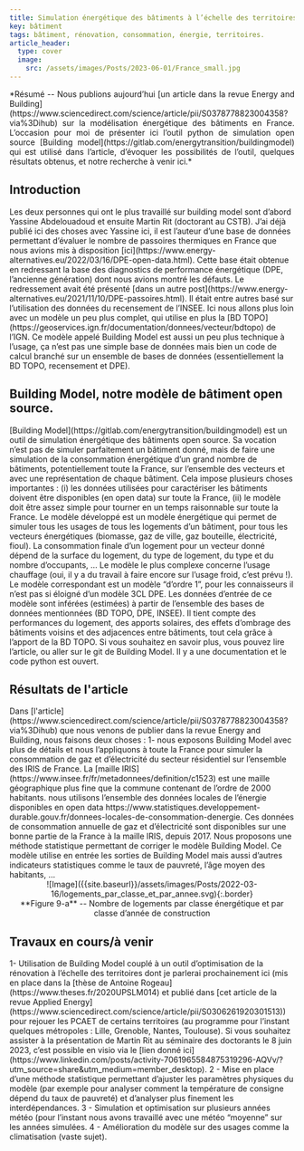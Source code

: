 ```yaml
---
title: Simulation énergétique des bâtiments à l’échelle des territoires : un outil open source calibré à l’échelle de la France.
key: bâtiment
tags: bâtiment, rénovation, consommation, énergie, territoires.
article_header:
  type: cover
  image:
    src: /assets/images/Posts/2023-06-01/France_small.jpg
---
```


<span class="summary" style="display:block; text-align: justify">
*Résumé -- Nous publions aujourd’hui [un article dans la revue Energy and Building](https://www.sciencedirect.com/science/article/pii/S0378778823004358?via%3Dihub) sur la modélisation énergétique des bâtiments en France. L’occasion pour moi de présenter ici l’outil python de simulation open source [Building model](https://gitlab.com/energytransition/buildingmodel) qui est utilisé dans l’article, d’évoquer les possibilités de l’outil, quelques résultats obtenus, et notre recherche à venir ici.*
</span>
<!--more-->


## Introduction
<span class="mytext">
Les deux personnes qui ont le plus travaillé sur building model sont d’abord Yassine Abdelouadoud et ensuite Martin Rit (doctorant au CSTB). J’ai déjà publié ici des choses avec Yassine ici, il est l’auteur d’une base de données permettant d’évaluer le nombre de passoires thermiques en France que nous avions mis à disposition [ici](https://www.energy-alternatives.eu/2022/03/16/DPE-open-data.html). Cette base était obtenue en redressant la base des diagnostics de performance énergétique (DPE, l’ancienne génération) dont nous avions montré les défauts. Le redressement avait été présenté [dans un autre post](https://www.energy-alternatives.eu/2021/11/10/DPE-passoires.html). Il était entre autres basé sur l’utilisation des données du recensement de l’INSEE. Ici nous allons plus loin avec un modèle un peu plus complet, qui utilise en plus la [BD TOPO](https://geoservices.ign.fr/documentation/donnees/vecteur/bdtopo) de l’IGN. Ce modèle appelé Building Model est aussi un peu plus technique à l’usage, ça n’est pas une simple base de données mais bien un code de calcul branché sur un ensemble de bases de données (essentiellement la BD TOPO, recensement et DPE).
</span>

## Building Model, notre modèle de bâtiment open source.
<span class="mytext">
[Building Model](https://gitlab.com/energytransition/buildingmodel) est un outil de simulation énergétique des bâtiments open source. Sa vocation n’est pas de simuler parfaitement un bâtiment donné, mais de faire une simulation de la consommation énergétique d’un grand nombre de bâtiments, potentiellement toute la France, sur l’ensemble des vecteurs et avec une représentation de chaque bâtiment. Cela impose plusieurs choses importantes : (i) les données utilisées pour caractériser les bâtiments doivent être disponibles (en open data) sur toute la France, (ii) le modèle doit être assez simple pour tourner en un temps raisonnable sur toute la France.
</span>


<span class="mytext">
Le modèle développé est un modèle énergétique qui permet de simuler tous les usages de tous les logements d’un bâtiment, pour tous les vecteurs énergétiques (biomasse, gaz de ville, gaz bouteille, électricité, fioul). La consommation finale d’un logement pour un vecteur donné dépend de la surface du logement, du type de logement, du type et du nombre d’occupants, …  Le modèle le plus complexe concerne l’usage chauffage (oui, il y a du travail à faire encore sur l’usage froid, c’est prévu !). Le modèle correspondant est un modèle “d’ordre 1”, pour les connaisseurs il n’est pas si éloigné d’un modèle 3CL DPE. Les données d’entrée de ce modèle sont inférées (estimées) à partir de l’ensemble des bases de données mentionnées (BD TOPO, DPE, INSEE). Il tient compte des performances du logement, des apports solaires, des effets d’ombrage des bâtiments voisins et des adjacences entre bâtiments, tout cela grâce à l’apport de la BD TOPO. Si vous souhaitez en savoir plus, vous pouvez lire l’article, ou aller sur le git de Building Model. Il y a une documentation et le code python est ouvert.
</span>

## Résultats de l'article

<span class="mytext">
Dans [l'article](https://www.sciencedirect.com/science/article/pii/S0378778823004358?via%3Dihub) que nous venons de publier dans la revue Energy and Building, nous faisons deux choses :
</span>
<span class="mytext">
1- nous exposons Building Model avec plus de détails et nous l’appliquons à toute la France pour simuler la consommation de gaz et d’électricité du secteur résidentiel sur l’ensemble des IRIS de France. La [maille IRIS](https://www.insee.fr/fr/metadonnees/definition/c1523) est une maille géographique plus fine que la commune contenant de l’ordre de 2000 habitants.
</span>
<span class="mytext">
 nous utilisons l’ensemble des données locales de l’énergie disponibles en open data https://www.statistiques.developpement-durable.gouv.fr/donnees-locales-de-consommation-denergie.   Ces données de consommation annuelle de gaz et d’électricité sont disponibles sur une bonne partie de la France à la maille IRIS, depuis 2017. Nous proposons une méthode statistique permettant de corriger le modèle Building Model.  Ce modèle utilise en entrée les sorties de Building Model mais aussi d’autres indicateurs statistiques comme le taux de pauvreté, l’âge moyen des habitants, …
</span>

<span class="text" id="Figure9a" style="display:block;text-align:center">
![Image]({{site.baseurl}}/assets/images/Posts/2022-03-16/logements_par_classe_et_par_annee.svg){:.border}
</span>

<span class="legendtext" id="CAPFigure9a" style="display:block;text-align:center">
**Figure 9-a** --   Nombre de logements par classe énergétique et par classe d’année de construction
</span>


## Travaux en cours/à venir
<span class="mytext">
1- Utilisation de Building Model couplé à un outil d’optimisation de la rénovation à l’échelle des territoires dont je parlerai prochainement ici (mis en place dans la [thèse de Antoine Rogeau](https://www.theses.fr/2020UPSLM014) et publié dans [cet article de la revue Applied Energy](https://www.sciencedirect.com/science/article/pii/S0306261920301513)) pour rejouer les PCAET de certains territoires (au programme pour l’instant quelques métropoles : Lille, Grenoble, Nantes, Toulouse). Si vous souhaitez assister à la présentation de Martin Rit au séminaire des doctorants le 8 juin 2023, c’est possible en visio via le [lien donné ici](https://www.linkedin.com/posts/activity-7061965584875319296-AQVv/?utm_source=share&utm_medium=member_desktop).
</span>

<span class="mytext">
2 - Mise en place d’une méthode statistique permettant d’ajuster les paramètres physiques du modèle (par exemple pour analyser comment la température de consigne dépend du taux de pauvreté) et d’analyser plus finement les interdépendances.  
</span>

<span class="mytext">
3 - Simulation et optimisation sur plusieurs années météo (pour l’instant nous avons travaillé avec une météo “moyenne” sur les années simulées.  
</span>

<span class="mytext">
4 - Amélioration du modèle sur des usages comme la climatisation (vaste sujet).
</span>
